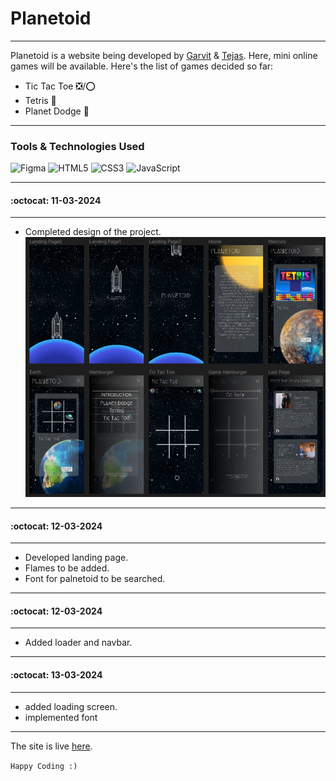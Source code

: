 # Planetoid
---
Planetoid is a website being developed by [Garvit](https://github.com/garvitnegi17) & [Tejas](https://tejasgupta.netlify.app/). Here, mini online games will be available.
Here's the list of games decided so far:
- Tic Tac Toe ❎/⭕
- Tetris 🔳
- Planet Dodge :rocket:

---
### Tools & Technologies Used

![Figma](https://img.shields.io/badge/Figma-2c2e35?style=for-the-badge&logo=figma&logoColor=white) 
![HTML5](https://img.shields.io/badge/HTML5-E34F26?style=for-the-badge&logo=html5&logoColor=white) 
![CSS3](https://img.shields.io/badge/CSS3-1572B6?style=for-the-badge&logo=css3&logoColor=white)
![JavaScript](https://img.shields.io/badge/JavaScript-323330?style=for-the-badge&logo=javascript&logoColor=F7DF1E) 

---
#### :octocat: 11-03-2024
---
- Completed design of the project.
![](Planetoid.png)

---
#### :octocat: 12-03-2024
---
- Developed landing page.
- Flames to be added.
- Font for palnetoid to be searched.

---
#### :octocat: 12-03-2024
---
- Added loader and navbar.

---
#### :octocat: 13-03-2024
---
- added loading screen.
- implemented font

---

The site is live [here](https://garvitnegi17.github.io/planetoid/).

`Happy Coding :)`

